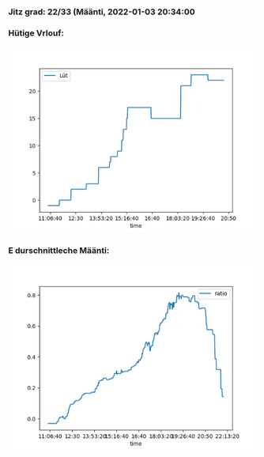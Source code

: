 ### Jitz grad: 22/33 (Määnti, 2022-01-03 20:34:00

### Hütige Vrlouf:
![Graph](Today.png)

### E durschnittleche Määnti:
![Graph](Määnti.png)